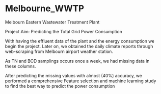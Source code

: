 # Melbourne_WWTP


Melbourn Eastern Wastewater Treatment Plant 

Project Aim: Predicting the Total Grid Power Consumption

With having the effluent data of the plant and the energy consumption we begin the project.
Later on, we obtained the daily climate reports through web-scraping from Melbourn airport weather station.

As TN and BOD samplings occurs once a week, we had missing data in these columns.

After predicting the missing values with almost (40%) accuracy, we performed a comprehensive Feature selection and machine learning study to find the best way to predict the power consumption
